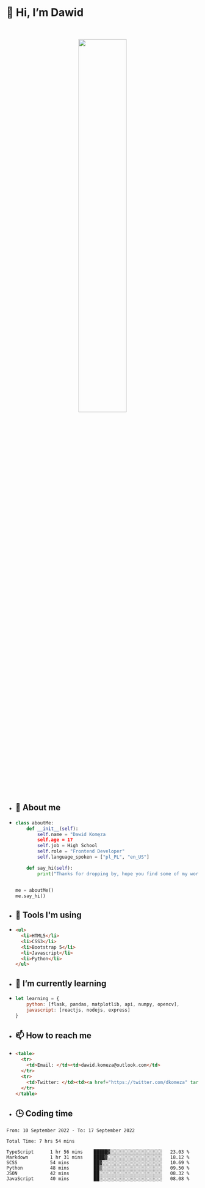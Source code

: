 <h1>👋 Hi, I’m Dawid</h1>
<p align="center">
   <br>
   <br>
   <img src="https://user-images.githubusercontent.com/106035813/169717090-b330e670-ddca-48c9-8b2d-2290dfb78111.png" width="50%">
   <br>
   <br>
</p>



- <h2>💁 About me</h2>
- ```Python
  class aboutMe:
      def __init__(self):
          self.name = "Dawid Komęza
          self.age = 17
          self.job = High School
          self.role = "Frontend Developer"
          self.language_spoken = ["pl_PL", "en_US"]

      def say_hi(self):
          print("Thanks for dropping by, hope you find some of my work interesting.")


  me = aboutMe()
  me.say_hi()
  ```
  
- <h2>🔨 Tools I'm using</h2>
- ```html
  <ul>
    <li>HTML5</li>
    <li>CSS3</li>
    <li>Bootstrap 5</li>
    <li>Javascript</li>
    <li>Python</li>
  </ul>
  
- <h2>🌱 I’m currently learning</h2>
- ```javascript
  let learning = {
      python: [flask, pandas, matplotlib, api, numpy, opencv],
      javascript: [reactjs, nodejs, express]
  }
  ```
  
- <h2>📫 How to reach me</h2>
- ```html
  <table>
    <tr>
      <td>Email: </td><td>dawid.komeza@outlook.com</td>
    </tr>
    <tr>
      <td>Twitter: </td><td><a href="https://twitter.com/dkomeza" target="_blank">@dkomeza</a></td>
    </tr>
  </table>
  
- <h2>🕒 Coding time</h2>
<!--START_SECTION:waka-->

```text
From: 10 September 2022 - To: 17 September 2022

Total Time: 7 hrs 54 mins

TypeScript      1 hr 56 mins    █████▓░░░░░░░░░░░░░░░░░░░   23.03 %
Markdown        1 hr 31 mins    ████▓░░░░░░░░░░░░░░░░░░░░   18.12 %
SCSS            54 mins         ██▓░░░░░░░░░░░░░░░░░░░░░░   10.69 %
Python          48 mins         ██▒░░░░░░░░░░░░░░░░░░░░░░   09.50 %
JSON            42 mins         ██░░░░░░░░░░░░░░░░░░░░░░░   08.32 %
JavaScript      40 mins         ██░░░░░░░░░░░░░░░░░░░░░░░   08.08 %
```

<!--END_SECTION:waka-->
